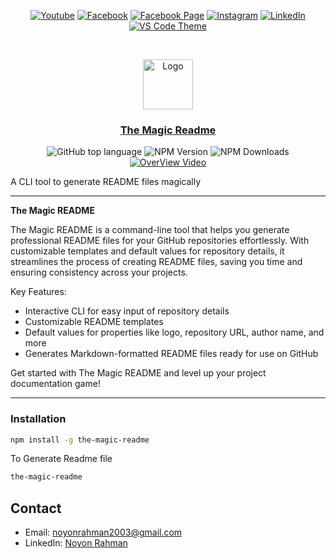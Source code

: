 <div align="center">

[![Youtube][youtube-shield]][youtube-url]
[![Facebook][facebook-shield]][facebook-url]
[![Facebook Page][facebook-shield]][facebook-group-url]
[![Instagram][instagram-shield]][instagram-url]
[![LinkedIn][linkedin-shield]][linkedin-url]
[![VS Code Theme][vscode-shield]][vscode-theme-url]

</div>

<!-- PROJECT LOGO -->
<br />
<div align="center">
<p align="center">
    <img src="https://i.ibb.co/c64q254/noyon-logo-dark.png" alt="Logo" width="80" height="80" />
    <h3 align="center">
        <a href="https://github.com" target="_blank" >
            The Magic Readme
        </a>
    </h3>
</p>

![GitHub top language](https://img.shields.io/github/languages/top/noyonalways/the-magic-readme)
![NPM Version](https://img.shields.io/npm/v/the-magic-readme?style=flat)
![NPM Downloads](https://img.shields.io/npm/d18m/the-magic-readme?style=flat)
[![OverView Video][overview-video-shield]][overview-video-url]

</div>

A CLI tool to generate README files magically

---

**The Magic README**

The Magic README is a command-line tool that helps you generate professional README files for your GitHub repositories effortlessly. With customizable templates and default values for repository details, it streamlines the process of creating README files, saving you time and ensuring consistency across your projects.

Key Features:

- Interactive CLI for easy input of repository details
- Customizable README templates
- Default values for properties like logo, repository URL, author name, and more
- Generates Markdown-formatted README files ready for use on GitHub

Get started with The Magic README and level up your project documentation game!

---

### Installation

```sh
npm install -g the-magic-readme
```

To Generate Readme file

```sh
the-magic-readme
```

## Contact

- Email: [noyonrahman2003@gmail.com](mailto:noyonrahman2003+github@gmail.com)
- LinkedIn: [Noyon Rahman](https://linkedin.com/in/noyonalways)

<!-- MARKDOWN LINKS & IMAGES -->

[youtube-shield]: https://img.shields.io/badge/-Youtube-black.svg?style=round-square&logo=youtube&color=555&logoColor=white
[youtube-url]: https://youtube.com/@deskofnoyon
[facebook-shield]: https://img.shields.io/badge/-Facebook-black.svg?style=round-square&logo=facebook&color=555&logoColor=white
[facebook-url]: https://facebook.com/noyonalways
[facebook-group-url]: https://facebook.com/webbronoyon
[instagram-shield]: https://img.shields.io/badge/-Instagram-black.svg?style=round-square&logo=instagram&color=555&logoColor=white
[instagram-url]: https://instagram.com/noyonalways
[linkedin-shield]: https://img.shields.io/badge/-LinkedIn-black.svg?style=round-square&logo=linkedin&colorB=555
[linkedin-url]: https://linkedin.com/in/noyonalways
[vscode-shield]: https://img.shields.io/badge/-VS%20Code%20Theme-black.svg?style=round-square&logo=visualstudiocode&colorB=555
[vscode-theme-url]: https://marketplace.visualstudio.com/items?itemName=noyonalways.codevibe-themes
[overview-video-shield]: https://img.shields.io/badge/-Overview_Video-black.svg?style=round-square&logo=youtube&color=555&logoColor=c4302b
[overview-video-url]: https://youtu.be/mxbgpg16ImY?si=eFe1-HRf0p-tH8hQ

